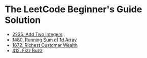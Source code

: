 # The LeetCode Beginner's Guide Solution

- [2235. Add Two Integers](./2235_Add_Two_Integers)
- [1480. Running Sum of 1d Array](/1480_Running_Sum_of_1d_Array)
- [1672. Richest Customer Wealth](/1672_Richest_Customer_Wealth)
- [412. Fizz Buzz](/412_Fizz_Buzz)